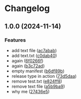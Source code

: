 # Changelog

## 1.0.0 (2024-11-14)


### Features

* add text file ([ac7abab](https://github.com/shimoncohen/testing/commit/ac7ababbccba681c08a3f46a301a4e478c116d47))
* add text.txt ([c0dab40](https://github.com/shimoncohen/testing/commit/c0dab40fea4e71fb9c2572fd4cc3813bac45c941))
* again ([6f0266f](https://github.com/shimoncohen/testing/commit/6f0266f1a9ea0379e524c5cd96ccabf53b1202a9))
* again ([b3c72ad](https://github.com/shimoncohen/testing/commit/b3c72adb1ee2c776d4470d4bc8bff439725cc720))
* empty manifest ([b6df89b](https://github.com/shimoncohen/testing/commit/b6df89b8ba5f60306846743ae0ef716a34e69c47))
* release type in action ([73d5daa](https://github.com/shimoncohen/testing/commit/73d5daa271033b001e8fe1fc4140ee3045f9a23c))
* remove test.txt ([e824ff8](https://github.com/shimoncohen/testing/commit/e824ff863c7885fd4bbbfdef31dda6aeb3b91705))
* remove text file ([a5b9ba9](https://github.com/shimoncohen/testing/commit/a5b9ba9ddc0e2e4e1fd73f181d2a5805def313f0))
* why me ([27436e5](https://github.com/shimoncohen/testing/commit/27436e59bbfaba4b83d1fcf9bb1a488ea93ebf82))
